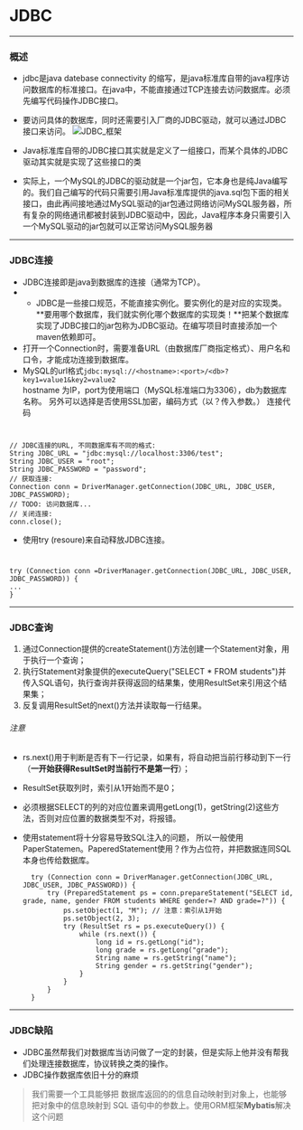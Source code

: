 # JDBC
---
### 概述
- jdbc是java datebase connectivity 的缩写，是java标准库自带的java程序访问数据库的标准接口。在java中，不能直接通过TCP连接去访问数据库。必须先编写代码操作JDBC接口。


- 要访问具体的数据库，同时还需要引入厂商的JDBC驱动，就可以通过JDBC接口来访问。
![JDBC_框架](https://raw.githubusercontent.com/baixi123/picture_home/main/JDBC%E7%BB%93%E6%9E%84.png)
- Java标准库自带的JDBC接口其实就是定义了一组接口，而某个具体的JDBC驱动其实就是实现了这些接口的类
- 实际上，一个MySQL的JDBC的驱动就是一个jar包，它本身也是纯Java编写的。我们自己编写的代码只需要引用Java标准库提供的java.sql包下面的相关接口，由此再间接地通过MySQL驱动的jar包通过网络访问MySQL服务器，所有复杂的网络通讯都被封装到JDBC驱动中，因此，Java程序本身只需要引入一个MySQL驱动的jar包就可以正常访问MySQL服务器

---
### JDBC连接
* JDBC连接即是java到数据库的连接（通常为TCP）。
* - JDBC是一些接口规范，不能直接实例化。要实例化的是对应的实现类。**要用哪个数据库，我们就实例化哪个数据库的实现类！**把某个数据库实现了JDBC接口的jar包称为JDBC驱动。在编写项目时直接添加一个maven依赖即可。
* 打开一个Connection时，需要准备URL（由数据库厂商指定格式）、用户名和口令，才能成功连接到数据库。
* MySQL的url格式``jdbc:mysql://<hostname>:<port>/<db>?key1=value1&key2=value2``
<br/>hostname 为IP，port为使用端口（MySQL标准端口为3306），db为数据库名称。
另外可以选择是否使用SSL加密，编码方式（以？传入参数。）
连接代码
#
	// JDBC连接的URL, 不同数据库有不同的格式:
	String JDBC_URL = "jdbc:mysql://localhost:3306/test";
	String JDBC_USER = "root";
	String JDBC_PASSWORD = "password";
	// 获取连接:
	Connection conn = DriverManager.getConnection(JDBC_URL, JDBC_USER, JDBC_PASSWORD);
	// TODO: 访问数据库...
	// 关闭连接:
	conn.close();

* 使用try (resoure)来自动释放JDBC连接。
#
	try (Connection conn =DriverManager.getConnection(JDBC_URL, JDBC_USER, JDBC_PASSWORD)) {
    ...
	}

--- 
### JDBC查询
1. 通过Connection提供的createStatement()方法创建一个Statement对象，用于执行一个查询；
2. 执行Statement对象提供的executeQuery("SELECT * FROM students")并传入SQL语句，执行查询并获得返回的结果集，使用ResultSet来引用这个结果集；
3. 反复调用ResultSet的next()方法并读取每一行结果。
###### 注意
* rs.next()用于判断是否有下一行记录，如果有，将自动把当前行移动到下一行（**一开始获得ResultSet时当前行不是第一行**）；
* ResultSet获取列时，索引从1开始而不是0；
* 必须根据SELECT的列的对应位置来调用getLong(1)，getString(2)这些方法，否则对应位置的数据类型不对，将报错。
* 使用statement将十分容易导致SQL注入的问题，
所以一般使用PaperStatemen。PaperedStatement使用？作为占位符，并把数据连同SQL本身也传给数据库。

		try (Connection conn = DriverManager.getConnection(JDBC_URL, JDBC_USER, JDBC_PASSWORD)) {
    		try (PreparedStatement ps = conn.prepareStatement("SELECT id, grade, name, gender FROM students WHERE gender=? AND grade=?")) {
        		ps.setObject(1, "M"); // 注意：索引从1开始
        		ps.setObject(2, 3);
        		try (ResultSet rs = ps.executeQuery()) {
            		while (rs.next()) {
                		long id = rs.getLong("id");
                		long grade = rs.getLong("grade");
                		String name = rs.getString("name");
                		String gender = rs.getString("gender");
            		}
        		}
    		}
		}

---
### JDBC缺陷
+ JDBC虽然帮我们对数据库当访问做了一定的封装，但是实际上他并没有帮我们处理连接数据库，协议转换之类的操作。
+ JDBC操作数据库依旧十分的麻烦
> 我们需要一个工具能够把 数据库返回的的信息自动映射到对象上，也能够把对象中的信息映射到 SQL 语句中的参数上。使用ORM框架**Mybatis**解决这个问题
